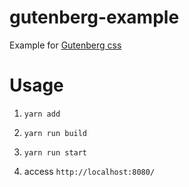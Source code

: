 # gutenberg-example

Example for [Gutenberg css](https://github.com/BafS/Gutenberg)

# Usage

1. ```yarn add```

2. ```yarn run build```

3. ```yarn run start```

4. access ```http://localhost:8080/```
